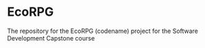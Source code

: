 # EcoRPG
 The repository for the EcoRPG (codename) project for the Software Development Capstone course
